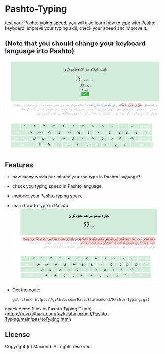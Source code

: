 # Pashto-Typing
test your Pashto typing speed, you will also learn how to type with Pashto keyboard.
imporve your typing skill, check your speed and imporve it.
## (Note that you should change your keyboard language into Pashto)
![Calculator Screenshot](1.png)

## Features
- how many words per minute you can type in Pashto language?
- check you typing speed in Pashto language.
- imporve your Pashto typing speed.
- learn how to type in Pashto.
![Calculator Screenshot](2.png)

- Get the code:
    ```
    git clone https://github.com/Fazlullahmamond/Pashto-Typing.git
    ```


check demo [Link to Pashto Typing Demo] (https://raw.githack.com/fazlullahmamond/Pashto-Typing/main/pashtoTyping.html)


## License
Copyright (c) Mamond. All rights reserved.
